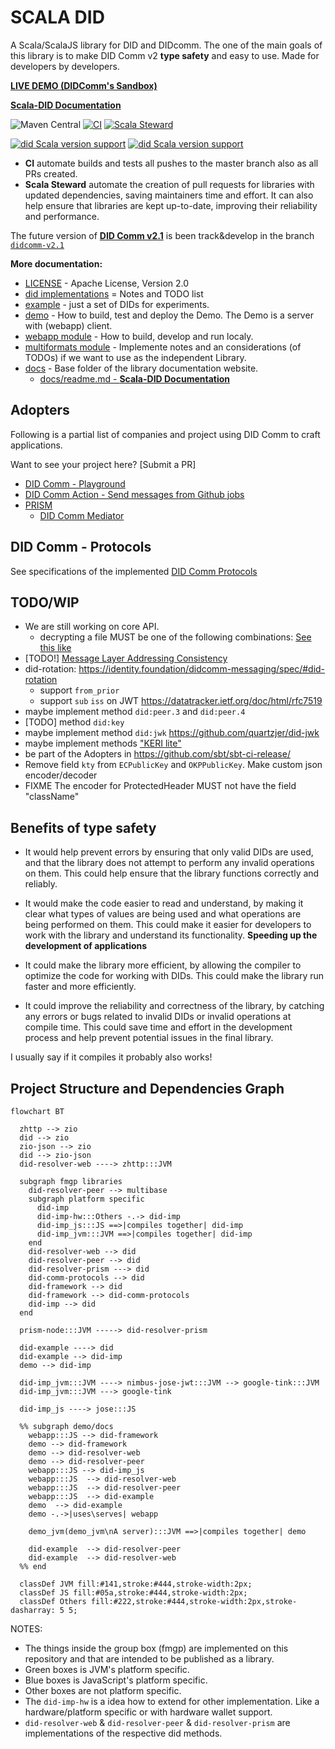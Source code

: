 # SCALA DID

A Scala/ScalaJS library for DID and DIDcomm.
The one of the main goals of this library is to make DID Comm v2 **type safety** and easy to use.
Made for developers by developers.

[**LIVE DEMO (DIDComm's Sandbox)**](https://did.fmgp.app/)

[**Scala-DID Documentation**](./docs/readme.md)

![Maven Central](https://img.shields.io/maven-central/v/app.fmgp/did_3)
[![CI](https://github.com/FabioPinheiro/scala-did/actions/workflows/ci.yml/badge.svg)](https://github.com/FabioPinheiro/scala-did/actions/workflows/ci.yml)
[![Scala Steward](https://github.com/FabioPinheiro/scala-did/actions/workflows/scala-steward.yml/badge.svg)](https://github.com/FabioPinheiro/scala-did/actions/workflows/scala-steward.yml)

[![did Scala version support](https://index.scala-lang.org/fabiopinheiro/scala-did/did/latest-by-scala-version.svg?platform=jvm)](https://index.scala-lang.org/fabiopinheiro/scala-did/did)
[![did Scala version support](https://index.scala-lang.org/fabiopinheiro/scala-did/did/latest-by-scala-version.svg?platform=sjs1)](https://index.scala-lang.org/fabiopinheiro/scala-did/did)

 - **CI** automate builds and tests all pushes to the master branch also as all PRs created.
 - **Scala Steward** automate the creation of pull requests for libraries with updated dependencies, saving maintainers time and effort. It can also help ensure that libraries are kept up-to-date, improving their reliability and performance.

The future version of [**DID Comm v2.1**](https://identity.foundation/didcomm-messaging/spec/v2.1/) is been track&develop in the branch [`didcomm-v2.1`](https://github.com/FabioPinheiro/scala-did/tree/didcomm-v2.1)

**More documentation:**
- [LICENSE](LICENSE) - Apache License, Version 2.0
- [did implementations](did-imp/README.md) = Notes and TODO list
- [example](did-example/README.md) - just a set of DIDs for experiments.
- [demo](demo/README.md) - How to build, test and deploy the Demo. The Demo is a server with (webapp) client.  
- [webapp module](webapp/README.md) - How to build, develop and run localy.
- [multiformats module](multiformats/README.md) - Implemente notes and an considerations (of TODOs) if we want to use as the independent Library.
- [docs](docs/) - Base folder of the library documentation website.
  - [docs/readme.md - **Scala-DID Documentation**](docs/readme.md)

## Adopters

Following is a partial list of companies and project using DID Comm to craft applications.

Want to see your project here? [Submit a PR]

- [DID Comm - Playground](https://did.fmgp.app/)
- [DID Comm Action - Send messages from Github jobs](https://github.com/fabiopinheiro/did-comm-action)
- [PRISM](https://atalaprism.io/)
  - [DID Comm Mediator](https://github.com/input-output-hk/atala-prism-mediator)

## DID Comm - Protocols

See specifications of the implemented [DID Comm Protocols](./docs/src/03-reference/01-didcomm-protocols.md)

## TODO/WIP

- We are still working on core API.
  - decrypting a file MUST be one of the following combinations: [See this like](https://identity.foundation/didcomm-messaging/spec/#iana-media-types)
- [TODO!] [Message Layer Addressing Consistency](https://identity.foundation/didcomm-messaging/spec/#message-layer-addressing-consistency)
- did-rotation: https://identity.foundation/didcomm-messaging/spec/#did-rotation
  - support `from_prior`
  - support `sub` `iss` on JWT https://datatracker.ietf.org/doc/html/rfc7519
- maybe implement method `did:peer.3` and `did:peer.4`
- [TODO] method `did:key`
- maybe implement method `did:jwk` https://github.com/quartzjer/did-jwk
- maybe implement methods ["KERI lite"](https://docs.google.com/presentation/d/1ksqVxeCAvqLjr67htWZ4JYaSnI8TUZIO7tDMF5npHTo/edit#slide=id.g1ca1fd90f33_0_0)
- be part of the Adopters in https://github.com/sbt/sbt-ci-release/
- Remove field `kty` from `ECPublicKey` and `OKPPublicKey`. Make custom json encoder/decoder
- FIXME The encoder for ProtectedHeader MUST not have the field "className"

## Benefits of type safety

- It would help prevent errors by ensuring that only valid DIDs are used, and that the library does not attempt to perform any invalid operations on them. This could help ensure that the library functions correctly and reliably.

- It would make the code easier to read and understand, by making it clear what types of values are being used and what operations are being performed on them. This could make it easier for developers to work with the library and understand its functionality. **Speeding up the development of applications**

- It could make the library more efficient, by allowing the compiler to optimize the code for working with DIDs. This could make the library run faster and more efficiently.

- It could improve the reliability and correctness of the library, by catching any errors or bugs related to invalid DIDs or invalid operations at compile time. This could save time and effort in the development process and help prevent potential issues in the final library.

I usually say if it compiles it probably also works! 

## Project Structure and Dependencies Graph

```mermaid
flowchart BT

  zhttp --> zio
  did --> zio
  zio-json --> zio
  did --> zio-json
  did-resolver-web ----> zhttp:::JVM

  subgraph fmgp libraries
    did-resolver-peer --> multibase
    subgraph platform specific
      did-imp
      did-imp-hw:::Others -.-> did-imp
      did-imp_js:::JS ==>|compiles together| did-imp
      did-imp_jvm:::JVM ==>|compiles together| did-imp
    end
    did-resolver-web --> did
    did-resolver-peer --> did
    did-resolver-prism ---> did
    did-comm-protocols --> did
    did-framework --> did
    did-framework --> did-comm-protocols
    did-imp --> did
  end

  prism-node:::JVM -----> did-resolver-prism

  did-example ----> did
  did-example --> did-imp
  demo --> did-imp 

  did-imp_jvm:::JVM ----> nimbus-jose-jwt:::JVM --> google-tink:::JVM
  did-imp_jvm:::JVM ---> google-tink

  did-imp_js ----> jose:::JS

  %% subgraph demo/docs
    webapp:::JS --> did-framework
    demo --> did-framework
    demo --> did-resolver-web
    demo --> did-resolver-peer
    webapp:::JS --> did-imp_js
    webapp:::JS  --> did-resolver-web
    webapp:::JS  --> did-resolver-peer
    webapp:::JS  --> did-example
    demo  --> did-example
    demo -.->|uses\serves| webapp

    demo_jvm(demo_jvm\nA server):::JVM ==>|compiles together| demo

    did-example  --> did-resolver-peer
    did-example  --> did-resolver-web
  %% end

  classDef JVM fill:#141,stroke:#444,stroke-width:2px;
  classDef JS fill:#05a,stroke:#444,stroke-width:2px;
  classDef Others fill:#222,stroke:#444,stroke-width:2px,stroke-dasharray: 5 5;

```

NOTES:

- The things inside the group box (fmgp) are implemented on this repository and that are intended to be published as a library.
- Green boxes is JVM's platform specific.
- Blue boxes is JavaScript's platform specific.
- Other boxes are not platform specific.
- The `did-imp-hw` is a idea how to extend for other implementation. Like a hardware/platform specific or with hardware wallet support.
- `did-resolver-web` & `did-resolver-peer` & `did-resolver-prism` are implementations of the respective did methods.

